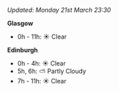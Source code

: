 *Updated: Monday 21st March 23:30*

**Glasgow**

* 0h - 11h: :sunny: Clear

**Edinburgh**

* 0h - 4h: :sunny: Clear
* 5h, 6h: :partly_sunny: Partly Cloudy
* 7h - 11h: :sunny: Clear

